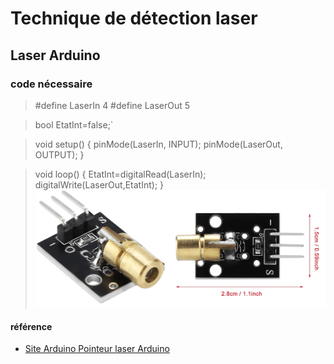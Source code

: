 # Technique de détection laser

## Laser Arduino



### code nécessaire 


> #define LaserIn   4
> #define LaserOut  5

> bool EtatInt=false;`

> void setup() {
>  pinMode(LaserIn, INPUT);
>  pinMode(LaserOut, OUTPUT);
>} 

>void loop() {
>  EtatInt=digitalRead(LaserIn);
> digitalWrite(LaserOut,EtatInt);
>} 
![image laser Arduino](assets/images/Diode-laser.png)

































#### référence
- [Site Arduino Pointeur laser Arduino](https://www.electronique-mixte.fr/projet-pointeur-laser-avec-arduino/)
